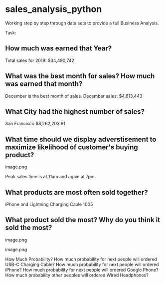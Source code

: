 # sales_analysis_python
Working step by step through data sets to provide a full Business Analysis.

Task:
## How much was earned that Year?
Total sales for 2019: $34,490,742


## What was the best month for sales? How much was earned that month?
December is the best month of sales. December sales: $4,613,443



## What City had the highest number of sales?
San Francisco  $8,262,203.91


## What time should we display adverstisement to maximize likelihood of customer's buying product?

image.png

Peak sales time is at 11am and again at 7pm. 

## What products are most often sold together?

iPhone and Lightning Charging Cable 1005

## What product sold the most? Why do you think it sold the most?

image.png

image.png


How Much Probability?
How much probability for next people will ordered USB-C Charging Cable?
How much probability for next people will ordered iPhone?
How much probability for next people will ordered Google Phone?
How much probability other peoples will ordered Wired Headphones?